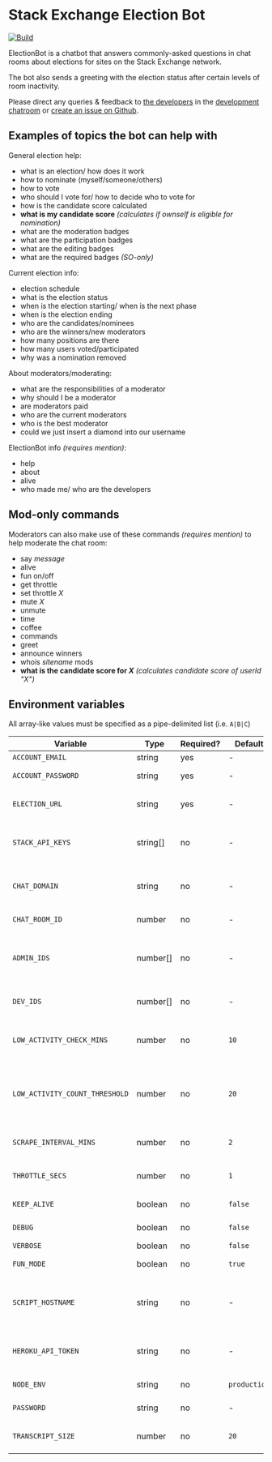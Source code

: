 # Stack Exchange Election Bot

[![Build](https://github.com/samliew/se-electionbot/actions/workflows/nodejs.yml/badge.svg)](https://github.com/samliew/se-electionbot/actions/workflows/nodejs.yml)

ElectionBot is a chatbot that answers commonly-asked questions in chat rooms about elections for sites on the Stack Exchange network.

The bot also sends a greeting with the election status after certain levels of room inactivity.

Please direct any queries & feedback to [the developers](https://github.com/samliew/se-electionbot/graphs/contributors) in the [development chatroom](https://chat.stackoverflow.com/rooms/190503/electionbot-development) or [create an issue on Github](https://github.com/samliew/se-electionbot/issues).

## Examples of topics the bot can help with

General election help:

- what is an election/ how does it work
- how to nominate (myself/someone/others)
- how to vote
- who should I vote for/ how to decide who to vote for
- how is the candidate score calculated
- **what is my candidate score** _(calculates if ownself is eligible for nomination)_
- what are the moderation badges
- what are the participation badges
- what are the editing badges
- what are the required badges _(SO-only)_

Current election info:

- election schedule
- what is the election status
- when is the election starting/ when is the next phase
- when is the election ending
- who are the candidates/nominees
- who are the winners/new moderators
- how many positions are there
- how many users voted/participated
- why was a nomination removed

About moderators/moderating:

- what are the responsibilities of a moderator
- why should I be a moderator
- are moderators paid
- who are the current moderators
- who is the best moderator
- could we just insert a diamond into our username

ElectionBot info _(requires mention)_:

- help
- about
- alive
- who made me/ who are the developers

## Mod-only commands

Moderators can also make use of these commands _(requires mention)_ to help moderate the chat room:

- say _message_
- alive
- fun on/off
- get throttle
- set throttle _X_
- mute _X_
- unmute
- time
- coffee
- commands
- greet
- announce winners
- whois _sitename_ mods
- **what is the candidate score for _X_** _(calculates candidate score of userId "X")_

## Environment variables

All array-like values must be specified as a pipe-delimited list (i.e. `A|B|C`)

| Variable                       | Type     | Required? | Default      | Description                                                                                   |
| ------------------------------ | -------- | --------- | ------------ | --------------------------------------------------------------------------------------------- |
| `ACCOUNT_EMAIL`                | string   | yes       | -            | email of bot account                                                                          |
| `ACCOUNT_PASSWORD`             | string   | yes       | -            | password of bot account                                                                       |
| `ELECTION_URL`                 | string   | yes       | -            | URL of election page (with ID) that the bot will scrape                                       |
| `STACK_API_KEYS`               | string[] | no        | -            | **recommended** Stack Exchange API key(s) (pipe-delimited)                                    |
| `CHAT_DOMAIN`                  | string   | no        | -            | default chat domain (stackexchange.com \| stackoverflow.com)                                  |
| `CHAT_ROOM_ID`                 | number   | no        | -            | default chat room ID that the bot will join                                                   |
| `ADMIN_IDS`                    | number[] | no        | -            | user chatIds to grant admin privileges (pipe-delimited) (mods and ROs are already privileged) |
| `DEV_IDS`                      | number[] | no        | -            | user chatIds to grant dev privileges (pipe-delimited)                                         |
| `LOW_ACTIVITY_CHECK_MINS`      | number   | no        | `10`         | interval (minutes) before bot can check room for inactivity                                   |
| `LOW_ACTIVITY_COUNT_THRESHOLD` | number   | no        | `20`         | bot can classify room as inactive only after these amount of messages have been sent          |
| `SCRAPE_INTERVAL_MINS`         | number   | no        | `2`          | interval (minutes) to check election page for updates                                         |
| `THROTTLE_SECS`                | number   | no        | `1`          | seconds before bot can send another response                                                  |
| `KEEP_ALIVE`                   | boolean  | no        | `false`      | whether bot will ping itself occasionally                                                     |
| `DEBUG`                        | boolean  | no        | `false`      | whether bot is in debug mode                                                                  |
| `VERBOSE`                      | boolean  | no        | `false`      | a debug variable                                                                              |
| `FUN_MODE`                     | boolean  | no        | `true`       | enable fun random responses                                                                   |
| `SCRIPT_HOSTNAME`              | string   | no        | -            | instance identifier, hostname for dashboard, also where keep-alive will ping                  |
| `HEROKU_API_TOKEN`             | string   | no        | -            | to be used only when hosted on Heroku for bot config updates                                  |
| `NODE_ENV`                     | string   | no        | `production` | whether bot is in Node debug mode                                                             |
| `PASSWORD`                     | string   | no        | -            | password to access bot dashboard                                                              |
| `TRANSCRIPT_SIZE`              | number   | no        | `20`         | number of latest messages to show in the dashboard                                            |
